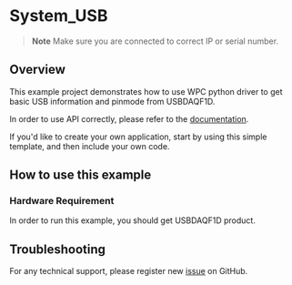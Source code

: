 # System_USB
> **Note**
> Make sure you are connected to correct IP or serial number.

## Overview

This example project demonstrates how to use WPC python driver to get basic USB information and pinmode from USBDAQF1D.

In order to use API correctly, please refer to the [documentation](https://wpc-systems-ltd.github.io/WPC_Python_driver_release/).

If you'd like to create your own application, start by using this simple template, and then include your own code.

## How to use this example

### Hardware Requirement

In order to run this example, you should get USBDAQF1D product.

## Troubleshooting

For any technical support, please register new [issue](https://github.com/WPC-Systems-Ltd/WPC_Python_driver_release/issues) on GitHub.